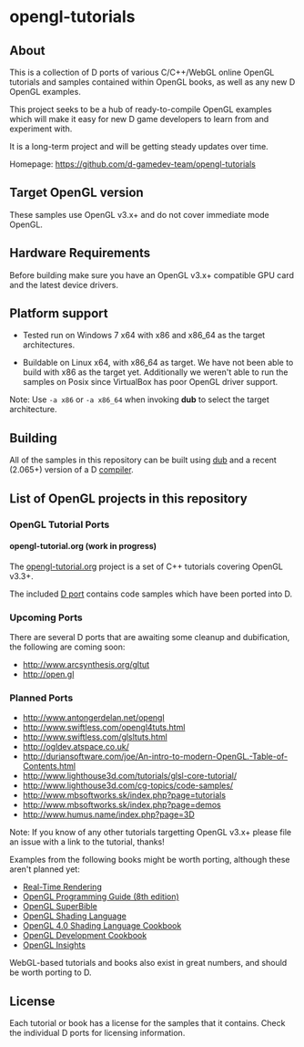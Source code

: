 # opengl-tutorials

## About

This is a collection of D ports of various C/C++/WebGL online OpenGL tutorials
and samples contained within OpenGL books, as well as any new D OpenGL examples.

This project seeks to be a hub of ready-to-compile OpenGL examples which will
make it easy for new D game developers to learn from and experiment with.

It is a long-term project and will be getting steady updates over time.

Homepage: https://github.com/d-gamedev-team/opengl-tutorials

## Target OpenGL version

These samples use OpenGL v3.x+ and do not cover immediate mode OpenGL.

## Hardware Requirements

Before building make sure you have an OpenGL v3.x+ compatible GPU card and the
latest device drivers.

## Platform support

- Tested run on Windows 7 x64 with x86 and x86_64 as the target architectures.

- Buildable on Linux x64, with x86_64 as target.
We have not been able to build with x86 as the target yet.
Additionally we weren't able to run the samples on Posix since
VirtualBox has poor OpenGL driver support.

Note: Use `-a x86` or `-a x86_64` when invoking **dub** to select the target architecture.

## Building

All of the samples in this repository can be built using [dub] and a recent (2.065+)
version of a D [compiler][compilers].

## List of OpenGL projects in this repository

### OpenGL Tutorial Ports

#### opengl-tutorial.org (work in progress)

The [opengl-tutorial.org] project is a set of C++ tutorials covering OpenGL v3.3+.

The included [D port][opengl-tutorial-port] contains code samples which have been ported into D.

[opengl-tutorial.org]: http://www.opengl-tutorial.org/
[opengl-tutorial-port]: https://github.com/d-gamedev-team/opengl-tutorials/tree/master/ports/opengl-tutorial.org

### Upcoming Ports

There are several D ports that are awaiting some cleanup and dubification,
the following are coming soon:

- http://www.arcsynthesis.org/gltut
- http://open.gl

### Planned Ports

- http://www.antongerdelan.net/opengl
- http://www.swiftless.com/opengl4tuts.html
- http://www.swiftless.com/glsltuts.html
- http://ogldev.atspace.co.uk/
- http://duriansoftware.com/joe/An-intro-to-modern-OpenGL.-Table-of-Contents.html
- http://www.lighthouse3d.com/tutorials/glsl-core-tutorial/
- http://www.lighthouse3d.com/cg-topics/code-samples/
- http://www.mbsoftworks.sk/index.php?page=tutorials
- http://www.mbsoftworks.sk/index.php?page=demos
- http://www.humus.name/index.php?page=3D

Note: If you know of any other tutorials targetting OpenGL v3.x+ please file an issue
with a link to the tutorial, thanks!

Examples from the following books might be worth porting,
although these aren't planned yet:

- [Real-Time Rendering](http://www.realtimerendering.com/)
- [OpenGL Programming Guide (8th edition)](http://amzn.com/0321773039)
- [OpenGL SuperBible](http://www.openglsuperbible.com/)
- [OpenGL Shading Language](http://amzn.com/0321637631)
- [OpenGL 4.0 Shading Language Cookbook](http://amzn.com/1782167021)
- [OpenGL Development Cookbook](http://amzn.com/1849695040)
- [OpenGL Insights](http://amzn.com/1439893764)

WebGL-based tutorials and books also exist in great numbers,
and should be worth porting to D.

## License

Each tutorial or book has a license for the samples that it contains.
Check the individual D ports for licensing information.

[dub]: http://code.dlang.org/download
[Derelict3]: https://github.com/aldacron/Derelict3
[glad]: https://github.com/Dav1dde/glad
[compilers]: http://wiki.dlang.org/Compilers
